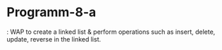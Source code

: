 # Programm-8-a
: WAP to create a linked list &amp; perform operations such as insert, delete, update, reverse in the linked list.
